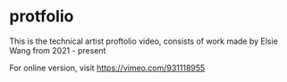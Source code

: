 # protfolio
This is the technical artist proftolio video, consists of work made by Elsie Wang from 2021 - present

For online version, visit https://vimeo.com/931118955 

